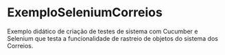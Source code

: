 # ExemploSeleniumCorreios
Exemplo didático de criação de testes de sistema com Cucumber e Selenium que testa a funcionalidade de rastreio de objetos do sistema dos Correios.

